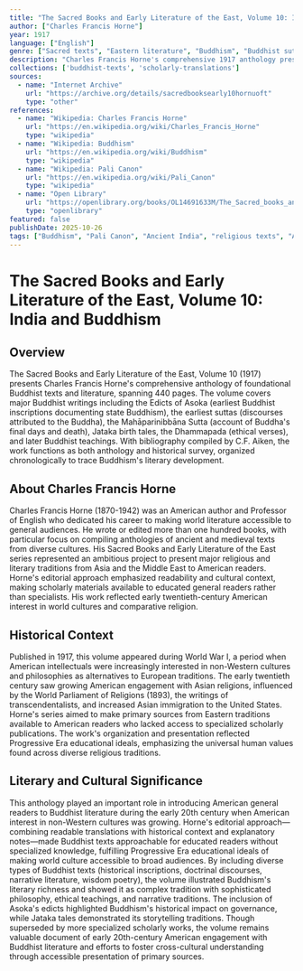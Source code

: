 ```yaml
---
title: "The Sacred Books and Early Literature of the East, Volume 10: India and Buddhism"
author: ["Charles Francis Horne"]
year: 1917
language: ["English"]
genre: ["Sacred texts", "Eastern literature", "Buddhism", "Buddhist sutras", "Pali literature"]
description: "Charles Francis Horne's comprehensive 1917 anthology presenting major Buddhist writings to American general readers, including Asoka's edicts, early suttas, Mahāparinibbāna Sutta, Jataka tales, and Dhammapada. Designed for educated non-specialists, the work combines accessible translations with historical context, illustrating Buddhism's literary diversity from historical inscriptions to narrative traditions to wisdom poetry. Reflects Progressive Era American interest in world cultures and comparative religion, making primary sources accessible beyond scholarly specialists."
collections: ['buddhist-texts', 'scholarly-translations']
sources:
  - name: "Internet Archive"
    url: "https://archive.org/details/sacredbooksearly10hornuoft"
    type: "other"
references:
  - name: "Wikipedia: Charles Francis Horne"
    url: "https://en.wikipedia.org/wiki/Charles_Francis_Horne"
    type: "wikipedia"
  - name: "Wikipedia: Buddhism"
    url: "https://en.wikipedia.org/wiki/Buddhism"
    type: "wikipedia"
  - name: "Wikipedia: Pali Canon"
    url: "https://en.wikipedia.org/wiki/Pali_Canon"
    type: "wikipedia"
  - name: "Open Library"
    url: "https://openlibrary.org/books/OL14691633M/The_Sacred_books_and_early_literature_of_the_East"
    type: "openlibrary"
featured: false
publishDate: 2025-10-26
tags: ["Buddhism", "Pali Canon", "Ancient India", "religious texts", "Asoka", "Jataka tales", "Buddhist sutras", "digital heritage", "public domain"]
---
```


# The Sacred Books and Early Literature of the East, Volume 10: India and Buddhism

## Overview

The Sacred Books and Early Literature of the East, Volume 10 (1917) presents Charles Francis Horne's comprehensive anthology of foundational Buddhist texts and literature, spanning 440 pages. The volume covers major Buddhist writings including the Edicts of Asoka (earliest Buddhist inscriptions documenting state Buddhism), the earliest suttas (discourses attributed to the Buddha), the Mahāparinibbāna Sutta (account of Buddha's final days and death), Jataka birth tales, the Dhammapada (ethical verses), and later Buddhist teachings. With bibliography compiled by C.F. Aiken, the work functions as both anthology and historical survey, organized chronologically to trace Buddhism's literary development.

## About Charles Francis Horne

Charles Francis Horne (1870-1942) was an American author and Professor of English who dedicated his career to making world literature accessible to general audiences. He wrote or edited more than one hundred books, with particular focus on compiling anthologies of ancient and medieval texts from diverse cultures. His Sacred Books and Early Literature of the East series represented an ambitious project to present major religious and literary traditions from Asia and the Middle East to American readers. Horne's editorial approach emphasized readability and cultural context, making scholarly materials available to educated general readers rather than specialists. His work reflected early twentieth-century American interest in world cultures and comparative religion.

## Historical Context

Published in 1917, this volume appeared during World War I, a period when American intellectuals were increasingly interested in non-Western cultures and philosophies as alternatives to European traditions. The early twentieth century saw growing American engagement with Asian religions, influenced by the World Parliament of Religions (1893), the writings of transcendentalists, and increased Asian immigration to the United States. Horne's series aimed to make primary sources from Eastern traditions available to American readers who lacked access to specialized scholarly publications. The work's organization and presentation reflected Progressive Era educational ideals, emphasizing the universal human values found across diverse religious traditions.

## Literary and Cultural Significance

This anthology played an important role in introducing American general readers to Buddhist literature during the early 20th century when American interest in non-Western cultures was growing. Horne's editorial approach—combining readable translations with historical context and explanatory notes—made Buddhist texts approachable for educated readers without specialized knowledge, fulfilling Progressive Era educational ideals of making world culture accessible to broad audiences. By including diverse types of Buddhist texts (historical inscriptions, doctrinal discourses, narrative literature, wisdom poetry), the volume illustrated Buddhism's literary richness and showed it as complex tradition with sophisticated philosophy, ethical teachings, and narrative traditions. The inclusion of Asoka's edicts highlighted Buddhism's historical impact on governance, while Jataka tales demonstrated its storytelling traditions. Though superseded by more specialized scholarly works, the volume remains valuable document of early 20th-century American engagement with Buddhist literature and efforts to foster cross-cultural understanding through accessible presentation of primary sources.
